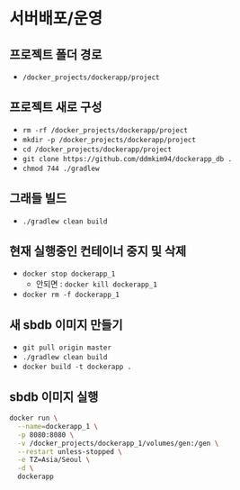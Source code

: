 # 서버배포/운영

## 프로젝트 폴더 경로
- `/docker_projects/dockerapp/project`

## 프로젝트 새로 구성
- `rm -rf /docker_projects/dockerapp/project`
- `mkdir -p /docker_projects/dockerapp/project`
- `cd /docker_projects/dockerapp/project`
- `git clone https://github.com/ddmkim94/dockerapp_db .`
- `chmod 744 ./gradlew`

## 그래들 빌드
- `./gradlew clean build`

## 현재 실행중인 컨테이너 중지 및 삭제
- `docker stop dockerapp_1`
	- 안되면 : `docker kill dockerapp_1`
- `docker rm -f dockerapp_1`

## 새 sbdb 이미지 만들기
- `git pull origin master`
- `./gradlew clean build`
- `docker build -t dockerapp .`

## sbdb 이미지 실행
```bash
docker run \
  --name=dockerapp_1 \
  -p 8080:8080 \
  -v /docker_projects/dockerapp_1/volumes/gen:/gen \
  --restart unless-stopped \
  -e TZ=Asia/Seoul \
  -d \
  dockerapp
```
